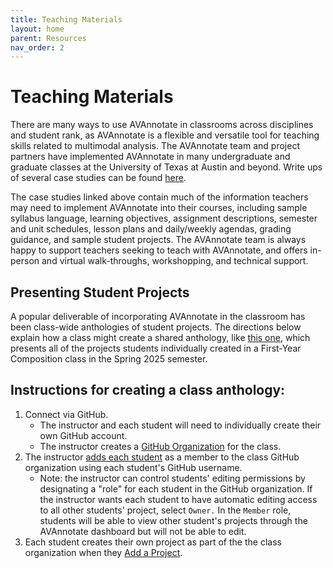 ```yaml
---
title: Teaching Materials
layout: home
parent: Resources
nav_order: 2
---
```

# Teaching Materials

There are many ways to use AVAnnotate in classrooms across disciplines and student rank, as AVAnnotate is a flexible and versatile tool for teaching skills related to multimodal analysis. The AVAnnotate team and project partners have implemented AVAnnotate in many undergraduate and graduate classes at the University of Texas at Austin and beyond. Write ups of several case studies can be found [here](https://docs.google.com/document/d/1Kyh5GOH26CGubcBqDr4Cy_Q68cB96OFMv_IZrQ-b0cg/edit?usp=sharing). 

The case studies linked above contain much of the information teachers may need to implement AVAnnotate into their courses, including sample syllabus language, learning objectives, assignment descriptions, semester and unit schedules, lesson plans and daily/weekly agendas, grading guidance, and sample student projects. The AVAnnotate team is always happy to support teachers seeking to teach with AVAnnotate, and offers in-person and virtual walk-throughs, workshopping, and technical support. 

## Presenting Student Projects
A popular deliverable of incorporating AVAnnotate in the classroom has been class-wide anthologies of student projects. The directions below explain how a class might create a shared anthology, like [this one](https://trentwintermeier.github.io/rhe-306-anthology/), which presents all of the projects students individually created in a First-Year Composition class in the Spring 2025 semester. 

## Instructions for creating a class anthology:
1. Connect via GitHub.
   - The instructor and each student will need to individually create their own GitHub account.
   - The instructor creates a [GitHub Organization](https://docs.github.com/en/organizations/collaborating-with-groups-in-organizations/creating-a-new-organization-from-scratch) for the class.
2. The instructor [adds each student](https://docs.github.com/en/enterprise-server@3.10/organizations/managing-membership-in-your-organization/adding-people-to-your-organization) as a member to the class GitHub organization using each student's GitHub username.
    - Note: the instructor can control students' editing permissions by designating a "role" for each student in the GitHub organization. If the instructor wants each       student to have automatic editing access to all other students' project, select `Owner.` In the `Member` role, students will be able to view other student's projects through the AVAnnotate dashboard but will not be able to edit.
3. Each student creates their own project as part of the the class organization when they [Add a Project](https://avannotate.github.io/documentation/pages/creating_projects/). 
